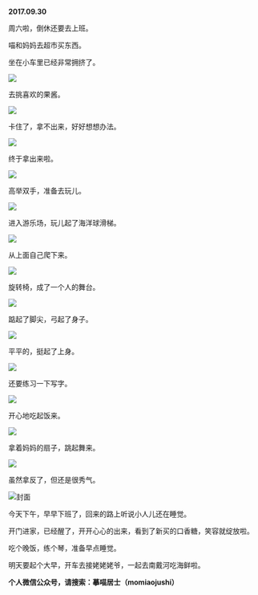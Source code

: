
          
**2017.09.30**

周六啦，倒休还要去上班。

喵和妈妈去超市买东西。

坐在小车里已经非常拥挤了。


![](//upload-images.jianshu.io/upload_images/51001-8f034d838496fef4.jpg)


去挑喜欢的果酱。


![](//upload-images.jianshu.io/upload_images/51001-6571ea04de1b51a2.jpg)


卡住了，拿不出来，好好想想办法。


![](//upload-images.jianshu.io/upload_images/51001-3fe697327b384a59.jpg)


终于拿出来啦。


![](//upload-images.jianshu.io/upload_images/51001-de12d567d3831a85.jpg)


高举双手，准备去玩儿。


![](//upload-images.jianshu.io/upload_images/51001-52fe5ef74bf5123a.jpg)


进入游乐场，玩儿起了海洋球滑梯。


![](//upload-images.jianshu.io/upload_images/51001-8f09e0cf946b5d79.jpg)


从上面自己爬下来。


![](//upload-images.jianshu.io/upload_images/51001-d9712679f39a280b.jpg)


旋转椅，成了一个人的舞台。


![](//upload-images.jianshu.io/upload_images/51001-a91cc54bddebdb2e.jpg)


踮起了脚尖，弓起了身子。


![](//upload-images.jianshu.io/upload_images/51001-003afd5d376cdeaa.jpg)


平平的，挺起了上身。


![](//upload-images.jianshu.io/upload_images/51001-0e1c122de4bb3ebf.jpg)


还要练习一下写字。


![](//upload-images.jianshu.io/upload_images/51001-759af9f6885cad26.jpg)


开心地吃起饭来。


![](//upload-images.jianshu.io/upload_images/51001-3481718818d81900.jpg)


拿着妈妈的扇子，跳起舞来。


![](//upload-images.jianshu.io/upload_images/51001-f9eb499166b3c905.jpg)


虽然拿反了，但还是很秀气。


![](//upload-images.jianshu.io/upload_images/51001-0f2228c46f07ce78.jpg)封面


今天下午，早早下班了，回来的路上听说小人儿还在睡觉。

开门进家，已经醒了，开开心心的出来，看到了新买的口香糖，笑容就绽放啦。

吃个晚饭，练个琴，准备早点睡觉。

明天要起个大早，开车去接姥姥姥爷，一起去南戴河吃海鲜啦。


**个人微信公众号，请搜索：摹喵居士（momiaojushi）**

        